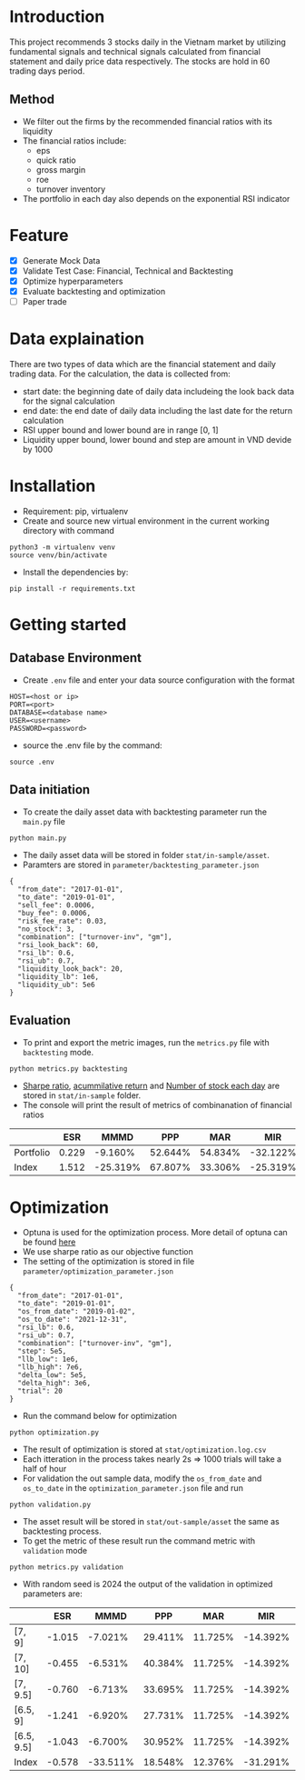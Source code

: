 # Introduction
This project recommends 3 stocks daily in the Vietnam market by utilizing fundamental signals and technical signals calculated from financial statement and daily price data respectively. The stocks are hold in 60 trading days period.
## Method
- We filter out the firms by the recommended financial ratios with its liquidity
- The financial ratios include:
  - eps
  - quick ratio
  - gross margin
  - roe
  - turnover inventory
- The portfolio in each day also depends on the exponential RSI indicator

# Feature
- [x] Generate Mock Data
- [x] Validate Test Case: Financial, Technical and Backtesting
- [x] Optimize hyperparameters
- [x] Evaluate backtesting and optimization
- [ ] Paper trade

# Data explaination
There are two types of data which are the financial statement and daily trading data. For the calculation, the data is collected from:
- start date: the beginning date of daily data includeing the look back data for the signal calculation
- end date: the end date of daily data including the last date for the return calculation
- RSI upper bound and lower bound are in range [0, 1]
- Liquidity upper bound, lower bound and step are amount in VND devide by 1000
# Installation
- Requirement: pip, virtualenv
- Create and source new virtual environment in the current working directory with command
```
python3 -m virtualenv venv
source venv/bin/activate
```
- Install the dependencies by:
```
pip install -r requirements.txt
```
# Getting started
## Database Environment
- Create ```.env``` file and enter your data source configuration with the format
```
HOST=<host or ip>
PORT=<port>
DATABASE=<database name>
USER=<username>
PASSWORD=<password>
```
- source the .env file by the command:
```
source .env
```
## Data initiation
- To create the daily asset data with backtesting parameter run the ```main.py``` file
```
python main.py
```
- The daily asset data will be stored in folder ```stat/in-sample/asset```. 
- Paramters are stored in ```parameter/backtesting_parameter.json```
```
{
  "from_date": "2017-01-01",
  "to_date": "2019-01-01",
  "sell_fee": 0.0006,
  "buy_fee": 0.0006,
  "risk_fee_rate": 0.03,
  "no_stock": 3,
  "combination": ["turnover-inv", "gm"],
  "rsi_look_back": 60,
  "rsi_lb": 0.6,
  "rsi_ub": 0.7,
  "liquidity_look_back": 20,
  "liquidity_lb": 1e6,
  "liquidity_ub": 5e6
}
```
## Evaluation
- To print and export the metric images, run the ```metrics.py``` file with ```backtesting``` mode.
```
python metrics.py backtesting
```
- [Sharpe ratio](stat/in-sample/sharpe/combine.png), [acummilative return](stat/in-sample/ar/combine.png) and [Number of stock each day](stat/in-sample/no-stocks/combine.png) are stored in ```stat/in-sample``` folder.
- The console will print the result of metrics of combinanation of financial ratios
  
<center>

|           | ESR   | MMMD     | PPP     | MAR     | MIR      | MER    | EMR    |
|-----------|-------|----------|---------|---------|----------|--------|--------|
| Portfolio | 0.229 | -9.160%  | 52.644% | 54.834% | -32.122% | 2.157% | 0.597% |
| Index     | 1.512 | -25.319% | 67.807% | 33.306% | -25.319% | 4.281% | 1.305% |

</center>

# Optimization
- Optuna is used for the optimization process. More detail of optuna can be found [here](https://optuna.org/)
- We use sharpe ratio as our objective function
- The setting of the optimization is stored in file ```parameter/optimization_parameter.json```
```
{
  "from_date": "2017-01-01",
  "to_date": "2019-01-01",
  "os_from_date": "2019-01-02",
  "os_to_date": "2021-12-31",
  "rsi_lb": 0.6,
  "rsi_ub": 0.7,
  "combination": ["turnover-inv", "gm"],
  "step": 5e5,
  "llb_low": 1e6,
  "llb_high": 7e6,
  "delta_low": 5e5,
  "delta_high": 3e6,
  "trial": 20
}
```
- Run the command below for optimization
```
python optimization.py
```
- The result of optimization is stored at ```stat/optimization.log.csv```
- Each itteration in the process takes nearly 2s => 1000 trials will take a half of hour
- For validation the out sample data, modify the ```os_from_date``` and ```os_to_date``` in the ```optimization_parameter.json``` file and run 
```
python validation.py
```
-  The asset result will be stored in ```stat/out-sample/asset``` the same as backtesting process.
- To get the metric of these result run the command metric with ```validation``` mode
```
python metrics.py validation
```
- With random seed is 2024 the output of the validation in optimized parameters are:

<center>
  
|           | ESR    | MMMD     | PPP     | MAR     | MIR      | MER     | EMR     |
|-----------|--------|----------|---------|---------|----------|---------|---------|
| [7, 9]    | -1.015 | -7.021%  | 29.411% | 11.725% | -14.392% | -1.870% | -1.182% |
| [7, 10]   | -0.455 | -6.531%  | 40.384% | 11.725% | -14.392% | -0.425% | -0.571% |
| [7, 9.5]  | -0.760 | -6.713%  | 33.695% | 11.725% | -14.392% | -1.256% | -0.893% |
| [6.5, 9]  | -1.241 | -6.920%  | 27.731% | 11.725% | -14.392% | -2.193% | -0.973% |
| [6.5, 9.5]| -1.043 | -6.700%  | 30.952% | 11.725% | -14.392% | -1.726% | -0.774% |
| Index     | -0.578 | -33.511% | 18.548% | 12.376% | -31.291% | -1.580% | -0.385% |
<center>